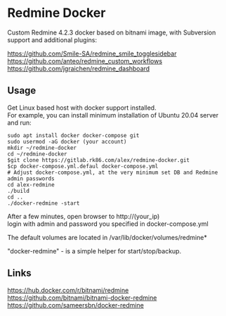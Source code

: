 # Redmine Docker

Custom Redmine 4.2.3 docker based on bitnami image, with Subversion support and additional plugins:

https://github.com/Smile-SA/redmine_smile_togglesidebar  
https://github.com/anteo/redmine_custom_workflows  
https://github.com/jgraichen/redmine_dashboard

## Usage

Get Linux based host with docker support installed.  
For example, you can install minimum installation of Ubuntu 20.04 server and run:

```
sudo apt install docker docker-compose git
sudo usermod -aG docker (your account)
mkdir ~/redmine-docker
cd ~/redmine-docker
$git clone https://gitlab.rk86.com/alex/redmine-docker.git
$cp docker-compose.yml.defaul docker-compose.yml
# Adjust docker-compose.yml, at the very minimum set DB and Redmine admin passwords 
cd alex-redmine
./build
cd ..
./docker-redmine -start
```

After a few minutes, open browser to http://(your_ip)  
login with admin and password you specified in docker-compose.yml

The default volumes are located in /var/lib/docker/volumes/redmine*

"docker-redmine" - is a simple helper for start/stop/backup.

## Links
https://hub.docker.com/r/bitnami/redmine  
https://github.com/bitnami/bitnami-docker-redmine  
https://github.com/sameersbn/docker-redmine
